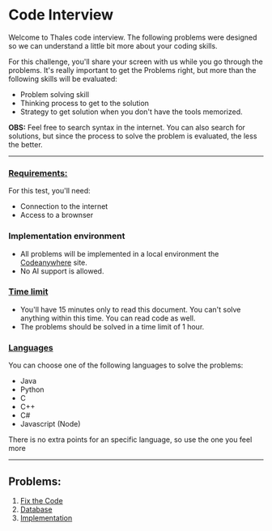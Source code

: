 # Code Interview

Welcome to Thales code interview. The following problems were designed so we can understand a little bit more about your coding skills.

For this challenge, you'll share your screen with us while you go through the problems. 
It's really important to get the Problems right, but more than the following skills will be evaluated:

- Problem solving skill
- Thinking process to get to the solution
- Strategy to get solution when you don't have the tools memorized.

**OBS:** Feel free to search syntax in the internet. You can also search for solutions, but since the process to solve the problem is evaluated, the less the better.

---

### **<u>Requirements:</u>**

For this test, you'll need:

- Connection to the internet
- Access to a brownser

### Implementation environment

- All problems will be implemented in a local environment the [Codeanywhere](https://app.codeanywhere.com/) site.
- No AI support is allowed.

### **<u>Time limit</u>**

- You'll have 15 minutes only to read this document. You can't solve anything within this time. You can read code as well.
- The problems should be solved in a time limit of 1 hour.


### **<u>Languages</u>**

You can choose one of the following languages to solve the problems:

- Java
- Python
- C
- C++
- C#
- Javascript (Node) 

There is no extra points for an specific language, so use the one you feel more 

---

## Problems:

1. [Fix the Code](https://github.com/edupinhata/codeInterview/tree/main/Problems/FixTheCode/FTC_1_sorting-algorithms/python)
2. [Database](https://github.com/edupinhata/codeInterview/tree/main/Problems/Database/DB_1_simple-queries)
3. [Implementation](https://github.com/edupinhata/codeInterview/tree/main/Problems/Implementation/I_1_restaurant)
